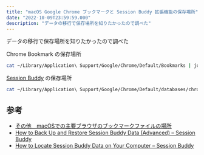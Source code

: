 ```yaml
---
title: "macOS Google Chrome ブックマークと Session Buddy 拡張機能の保存場所"
date: "2022-10-09T23:59:59.000"
description: "データの移行で保存場所を知りたかったので調べた"
---
```


データの移行で保存場所を知りたかったので調べた

Chrome Bookmark の保存場所

```sh
cat ~/Library/Application\ Support/Google/Chrome/Default/Bookmarks | jq
```

[Session Buddy](https://chrome.google.com/webstore/detail/session-buddy/edacconmaakjimmfgnblocblbcdcpbko?hl=ja) の保存場所

```sh
cat ~/Library/Application\ Support/Google/Chrome/Default/databases/chrome-extension_edacconmaakjimmfgnblocblbcdcpbko_0/1
```


## 参考

- [その他　macOSでの主要ブラウザのブックマークファイルの場所](https://www.oborodukiyo.info/etc/2020/ETC-BookmarksLocationWithMajorBrowsersOnMac)
- [How to Back Up and Restore Session Buddy Data (Advanced) – Session Buddy](https://sessionbuddy.com/backup-restore-advanced/)
- [How to Locate Session Buddy Data on Your Computer – Session Buddy](https://sessionbuddy.com/data-location/)
